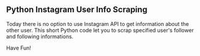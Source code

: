 ## Python Instagram User Info Scraping
Today there is no option to use Instagram API to get information about the other user. 
This short Python code let you to scrap specified user's follower and following informations.

Have Fun!
